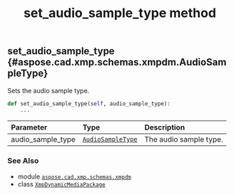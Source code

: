 ﻿---
title: set_audio_sample_type method
second_title: Aspose.CAD for Python via .NET API References
description: 
type: docs
weight: 140
url: /aspose.cad.xmp.schemas.xmpdm/xmpdynamicmediapackage/set_audio_sample_type/
is_root: false
---

## set_audio_sample_type {#aspose.cad.xmp.schemas.xmpdm.AudioSampleType}

Sets the audio sample type.



```python
def set_audio_sample_type(self, audio_sample_type):
    ...
```


| Parameter | Type | Description |
| :- | :- | :- |
| audio_sample_type | [`AudioSampleType`](/cad/python-net/aspose.cad.xmp.schemas.xmpdm/audiosampletype) | The audio sample type. |



### See Also
* module [`aspose.cad.xmp.schemas.xmpdm`](../../)
* class [`XmpDynamicMediaPackage`](/cad/python-net/aspose.cad.xmp.schemas.xmpdm/xmpdynamicmediapackage)

